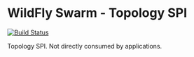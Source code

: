 # WildFly Swarm - Topology SPI

[![Build Status](https://projectodd.ci.cloudbees.com/buildStatus/icon?job=wildfly-swarm-topology)](https://projectodd.ci.cloudbees.com/job/wildfly-swarm-topology)

Topology SPI. Not directly consumed by applications.

